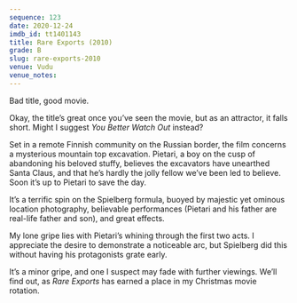 ```yaml
---
sequence: 123
date: 2020-12-24
imdb_id: tt1401143
title: Rare Exports (2010)
grade: B
slug: rare-exports-2010
venue: Vudu
venue_notes:
---
```


Bad title, good movie.

Okay, the title’s great once you’ve seen the movie, but as an attractor, it falls short. Might I suggest _You Better Watch Out_ instead?

<!-- end -->

Set in a remote Finnish community on the Russian border, the film concerns a mysterious mountain top excavation. Pietari, a boy on the cusp of abandoning his beloved stuffy, believes the excavators have unearthed Santa Claus, and that he’s hardly the jolly fellow we’ve been led to believe. Soon it’s up to Pietari to save the day.

It’s a terrific spin on the Spielberg formula, buoyed by majestic yet ominous location photography, believable performances (Pietari and his father are real-life father and son), and great effects.

My lone gripe lies with Pietari’s whining through the first two acts. I appreciate the desire to demonstrate a noticeable arc, but Spielberg did this without having his protagonists grate early.

It’s a minor gripe, and one I suspect may fade with further viewings. We’ll find out, as _Rare Exports_ has earned a place in my Christmas movie rotation.
